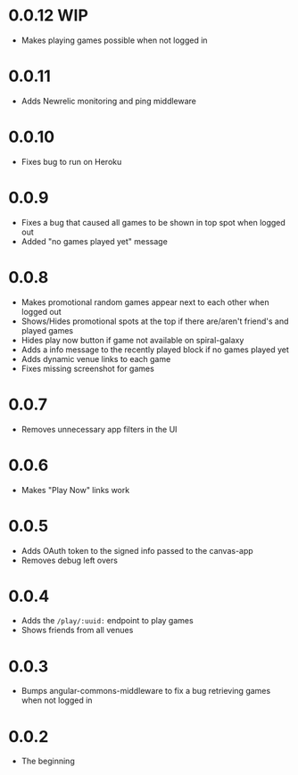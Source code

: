 # 0.0.12 WIP

* Makes playing games possible when not logged in

# 0.0.11

* Adds Newrelic monitoring and ping middleware

# 0.0.10

* Fixes bug to run on Heroku

# 0.0.9

* Fixes a bug that caused all games to be shown in top spot when logged out
* Added "no games played yet" message

# 0.0.8

* Makes promotional random games appear next to each other when logged out
* Shows/Hides promotional spots at the top if there are/aren't friend's and played games
* Hides play now button if game not available on spiral-galaxy
* Adds a info message to the recently played block if no games played yet
* Adds dynamic venue links to each game
* Fixes missing screenshot for games

# 0.0.7

* Removes unnecessary app filters in the UI

# 0.0.6

* Makes "Play Now" links work

# 0.0.5

* Adds OAuth token to the signed info passed to the canvas-app
* Removes debug left overs

# 0.0.4

* Adds the ``/play/:uuid:`` endpoint to play games
* Shows friends from all venues

# 0.0.3

* Bumps angular-commons-middleware to fix a bug retrieving games when not logged in

# 0.0.2

* The beginning

